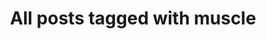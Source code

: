 ---
layout: tag
title: "All posts tagged with muscle"
permalink: /weblog/tags/muscle/
taxonomy: muscle
---
